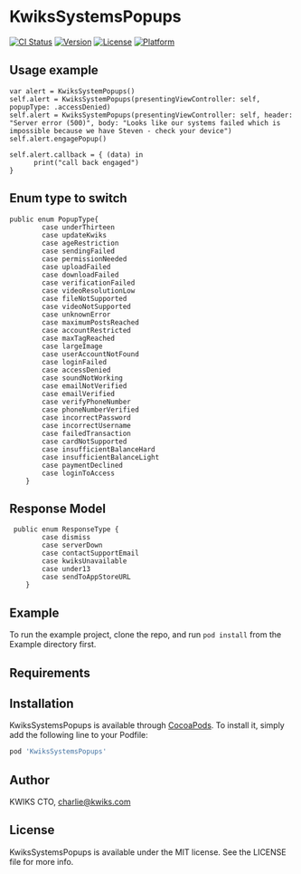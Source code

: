 # KwiksSystemsPopups

[![CI Status](https://img.shields.io/travis/26388491/KwiksSystemsPopups.svg?style=flat)](https://travis-ci.org/26388491/KwiksSystemsPopups)
[![Version](https://img.shields.io/cocoapods/v/KwiksSystemsPopups.svg?style=flat)](https://cocoapods.org/pods/KwiksSystemsPopups)
[![License](https://img.shields.io/cocoapods/l/KwiksSystemsPopups.svg?style=flat)](https://cocoapods.org/pods/KwiksSystemsPopups)
[![Platform](https://img.shields.io/cocoapods/p/KwiksSystemsPopups.svg?style=flat)](https://cocoapods.org/pods/KwiksSystemsPopups)

## Usage example

```
var alert = KwiksSystemPopups()
self.alert = KwiksSystemPopups(presentingViewController: self, popupType: .accessDenied)
self.alert = KwiksSystemPopups(presentingViewController: self, header: "Server error (500)", body: "Looks like our systems failed which is impossible because we have Steven - check your device")
self.alert.engagePopup()
        
self.alert.callback = { (data) in
      print("call back engaged")
}
```
## Enum type to switch
```
public enum PopupType{
        case underThirteen
        case updateKwiks
        case ageRestriction
        case sendingFailed
        case permissionNeeded
        case uploadFailed
        case downloadFailed
        case verificationFailed
        case videoResolutionLow
        case fileNotSupported
        case videoNotSupported
        case unknownError
        case maximumPostsReached
        case accountRestricted
        case maxTagReached
        case largeImage
        case userAccountNotFound
        case loginFailed
        case accessDenied
        case soundNotWorking
        case emailNotVerified
        case emailVerified
        case verifyPhoneNumber
        case phoneNumberVerified
        case incorrectPassword
        case incorrectUsername
        case failedTransaction
        case cardNotSupported
        case insufficientBalanceHard
        case insufficientBalanceLight
        case paymentDeclined
        case loginToAccess
    }
```

## Response Model
```
 public enum ResponseType {
        case dismiss
        case serverDown
        case contactSupportEmail
        case kwiksUnavailable
        case under13
        case sendToAppStoreURL
    }
```
## Example

To run the example project, clone the repo, and run `pod install` from the Example directory first.

## Requirements

## Installation

KwiksSystemsPopups is available through [CocoaPods](https://cocoapods.org). To install
it, simply add the following line to your Podfile:

```ruby
pod 'KwiksSystemsPopups'
```

## Author

KWIKS CTO, charlie@kwiks.com

## License

KwiksSystemsPopups is available under the MIT license. See the LICENSE file for more info.

